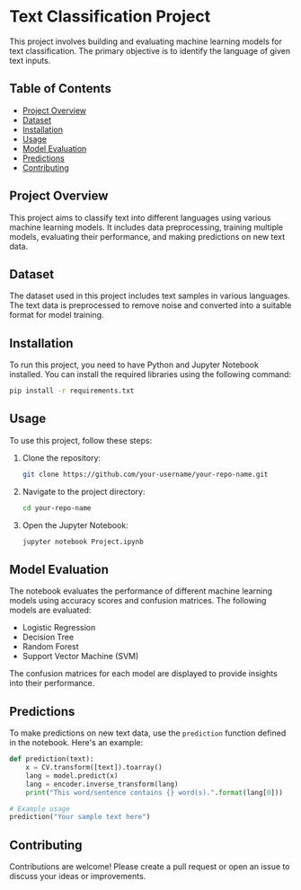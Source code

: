 # Text Classification Project

This project involves building and evaluating machine learning models for text classification. The primary objective is to identify the language of given text inputs.

## Table of Contents

- [Project Overview](#project-overview)
- [Dataset](#dataset)
- [Installation](#installation)
- [Usage](#usage)
- [Model Evaluation](#model-evaluation)
- [Predictions](#predictions)
- [Contributing](#contributing)

## Project Overview

This project aims to classify text into different languages using various machine learning models. It includes data preprocessing, training multiple models, evaluating their performance, and making predictions on new text data.

## Dataset

The dataset used in this project includes text samples in various languages. The text data is preprocessed to remove noise and converted into a suitable format for model training.

## Installation

To run this project, you need to have Python and Jupyter Notebook installed. You can install the required libraries using the following command:

```bash
pip install -r requirements.txt
```

## Usage

To use this project, follow these steps:

1. Clone the repository:
    ```bash
    git clone https://github.com/your-username/your-repo-name.git
    ```
2. Navigate to the project directory:
    ```bash
    cd your-repo-name
    ```
3. Open the Jupyter Notebook:
    ```bash
    jupyter notebook Project.ipynb
    ```

## Model Evaluation

The notebook evaluates the performance of different machine learning models using accuracy scores and confusion matrices. The following models are evaluated:

- Logistic Regression
- Decision Tree
- Random Forest
- Support Vector Machine (SVM)

The confusion matrices for each model are displayed to provide insights into their performance.

## Predictions

To make predictions on new text data, use the `prediction` function defined in the notebook. Here's an example:

```python
def prediction(text):
    x = CV.transform([text]).toarray()
    lang = model.predict(x)
    lang = encoder.inverse_transform(lang)
    print("This word/sentence contains {} word(s).".format(lang[0]))

# Example usage
prediction("Your sample text here")
```

## Contributing

Contributions are welcome! Please create a pull request or open an issue to discuss your ideas or improvements.
